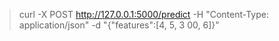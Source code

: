 >curl -X POST http://127.0.0.1:5000/predict -H "Content-Type: application/json" -d "{\"features\":[4, 5, 3
00, 6]}"